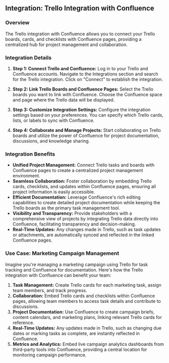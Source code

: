 ## Integration: Trello Integration with Confluence

### Overview

The Trello integration with Confluence allows you to connect your Trello boards, cards, and checklists with Confluence pages, providing a centralized hub for project management and collaboration.

### Integration Details

1. **Step 1: Connect Trello and Confluence:** Log in to your Trello and Confluence accounts. Navigate to the Integrations section and search for the Trello integration. Click on "Connect" to establish the integration.

2. **Step 2: Link Trello Boards and Confluence Pages:** Select the Trello boards you want to link with Confluence. Choose the Confluence space and page where the Trello data will be displayed.

3. **Step 3: Customize Integration Settings:** Configure the integration settings based on your preferences. You can specify which Trello cards, lists, or labels to sync with Confluence.

4. **Step 4: Collaborate and Manage Projects:** Start collaborating on Trello boards and utilize the power of Confluence for project documentation, discussions, and knowledge sharing.

### Integration Benefits

- **Unified Project Management:** Connect Trello tasks and boards with Confluence pages to create a centralized project management environment.
- **Seamless Collaboration:** Foster collaboration by embedding Trello cards, checklists, and updates within Confluence pages, ensuring all project information is easily accessible.
- **Efficient Documentation:** Leverage Confluence's rich editing capabilities to create detailed project documentation while keeping the Trello boards as the primary task management tool.
- **Visibility and Transparency:** Provide stakeholders with a comprehensive view of projects by integrating Trello data directly into Confluence, facilitating transparency and decision-making.
- **Real-Time Updates:** Any changes made in Trello, such as task updates or attachments, are automatically synced and reflected in the linked Confluence pages.

### Use Case: Marketing Campaign Management

Imagine you're managing a marketing campaign using Trello for task tracking and Confluence for documentation. Here's how the Trello integration with Confluence can benefit your team:

1. **Task Management:** Create Trello cards for each marketing task, assign team members, and track progress.
2. **Collaboration:** Embed Trello cards and checklists within Confluence pages, allowing team members to access task details and contribute to discussions.
3. **Project Documentation:** Use Confluence to create campaign briefs, content calendars, and marketing plans, linking relevant Trello cards for reference.
4. **Real-Time Updates:** Any updates made in Trello, such as changing due dates or marking tasks as complete, are instantly reflected in Confluence.
5. **Metrics and Analytics:** Embed live campaign analytics dashboards from third-party tools into Confluence, providing a central location for monitoring campaign performance.

